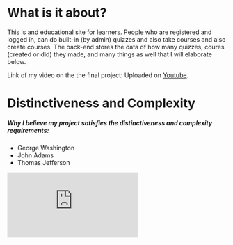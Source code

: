 # What is it about?

This is and educational site for learners. People who are registered and logged in, can do built-in (by admin) quizzes 
and also take courses and also create courses. The back-end stores the data of how many quizzes, coures (created or did)
they made, and many things as well that I will elaborate below.

Link of my video on the the final project:  Uploaded on [Youtube](https://pages.github.com/).

# Distinctiveness and Complexity

##### Why I believe my project satisfies the distinctiveness and complexity requirements: #####

- George Washington
- John Adams
- Thomas Jefferson

![This is an image](https://files.fm/thumb_show.php?i=zzepgvz5f)


